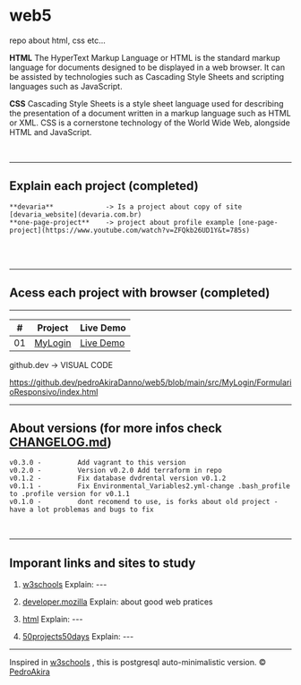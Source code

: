 
# web5

repo about html, css etc...

**HTML**
The HyperText Markup Language or HTML is the standard markup language for documents designed to be displayed in a web browser. It can be assisted by technologies such as Cascading Style Sheets and scripting languages such as JavaScript.

**CSS**
Cascading Style Sheets is a style sheet language used for describing the presentation of a document written in a markup language such as HTML or XML. CSS is a cornerstone technology of the World Wide Web, alongside HTML and JavaScript.

<br/>

---

## Explain each project (completed)

    **devaria**             -> Is a project about copy of site [devaria_website](devaria.com.br)
    **one-page-project**    -> project about profile example [one-page-project](https://www.youtube.com/watch?v=ZFQkb26UD1Y&t=785s)

<br/>

<br/>

---

## Acess each project with browser (completed)



---

|  #  | Project                                                                                                  | Live Demo                                                                                            |
| :-: | -------------------------------------------------------------------------------------------------------- | ---------------------------------------------------------------------------------------------------- |
| 01  | [MyLogin](https://github.com/pedroAkiraDanno/web5/tree/main/src/MyLogin/FormularioResponsivo)                                 | [Live Demo](https://pedroakiradanno.github.io/web5/src/MyLogin/FormularioResponsivo/index.html)                           |



github.dev -> VISUAL CODE

https://github.dev/pedroAkiraDanno/web5/blob/main/src/MyLogin/FormularioResponsivo/index.html



---

## About versions (for more infos check [CHANGELOG.md](https://github.com/pedroAkiraDanno/auto5/blob/main/CHANGELOG.md))

    v0.3.0 -         Add vagrant to this version
    v0.2.0 -         Version v0.2.0 Add terraform in repo
    v0.1.2 -         Fix database dvdrental version v0.1.2
    v0.1.1 -         Fix Environmental_Variables2.yml-change .bash_profile to .profile version for v0.1.1
    v0.1.0 -         dont recomend to use, is forks about old project - have a lot problemas and bugs to fix

<br/>

---

## Imporant links and sites to study

1. <a href="https://www.w3schools.com/html/" target="_blank">w3schools</a> Explain: ---

2. <a href="https://developer.mozilla.org/en-US/docs/Web/HTML" target="_blank">developer.mozilla</a> Explain: about good web pratices

3. <a href="https://html.com/" target="_blank">html</a> Explain: ---

3. <a href="https://github.com/bradtraversy/50projects50days" target="_blank">50projects50days</a> Explain: ---

---

Inspired in [w3schools](https://www.w3schools.com/html/) , this is postgresql auto-minimalistic version.
© [PedroAkira](https://www.instagram.com/pedro.akira.3)
